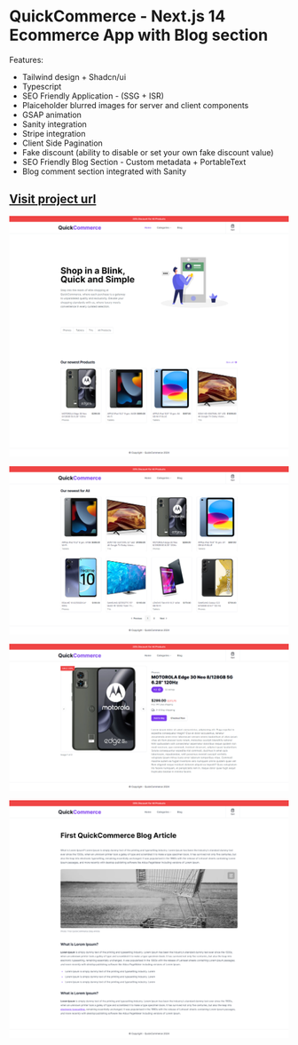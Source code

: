 # QuickCommerce - Next.js 14 Ecommerce App with Blog section

Features:

- Tailwind design + Shadcn/ui
- Typescript
- SEO Friendly Application - (SSG + ISR)
- Plaiceholder blurred images for server and client components
- GSAP animation
- Sanity integration
- Stripe integration 
- Client Side Pagination
- Fake discount (ability to disable or set your own fake discount value)
- SEO Friendly Blog Section - Custom metadata + PortableText
- Blog comment section integrated with Sanity

##  [Visit project url](https://quick-commerce-theta.vercel.app/)

<p align="center" width="100%">
  <img src="public/newScreen1.png" alt="home page" title="screen1" />
</p>

<p align="center" width="100%">
  <img src="public/newScreen2.png" alt="products with pagination" title="screen2" />
</p>

<p align="center" width="100%">
  <img src="public/newScreen3.png" alt="product page" title="screen3" />
</p>
<p align="center" width="100%">
  <img src="public/screen4.png" alt="blog section" title="screen1" />
</p>